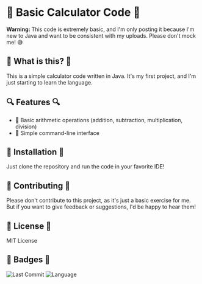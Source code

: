 
<!DOCTYPE html>
<html>
<head>
<title>Basic Calculator Code</title>
</head>
<body>
<h1>📝 Basic Calculator Code 📝</h1>
<p><strong> Warning: </strong> This code is extremely basic, and I'm only posting it because I'm new to Java and want to be consistent with my uploads. Please don't mock me! 😅</p>
<h2>👀 What is this? 👀</h2>
<p>This is a simple calculator code written in Java. It's my first project, and I'm just starting to learn the language.</p>
<h2>🔍 Features 🔍</h2>
<ul>
<li>📝 Basic arithmetic operations (addition, subtraction, multiplication, division)</li>
<li>👀 Simple command-line interface</li>
</ul>
<h2>🔧 Installation 🔧</h2>
<p>Just clone the repository and run the code in your favorite IDE!</p>
<h2>🤝 Contributing 🤝</h2>
<p>Please don't contribute to this project, as it's just a basic exercise for me. But if you want to give feedback or suggestions, I'd be happy to hear them!</p>
<h2>📝 License 📝</h2>
<p>MIT License</p>
<h2>👀 Badges 👀</h2>
<p>
<img src="https://img.shields.io/github/last-commit/username/basic-calculator.svg" alt="Last Commit">
<img src="https://img.shields.io/github/languages/top/username/basic-calculator.svg" alt="Language">
</p>
</body>
</html>

